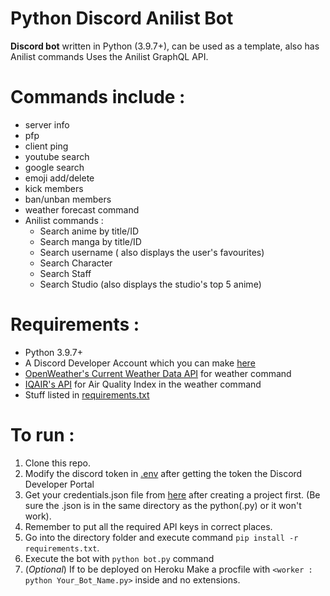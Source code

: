 # Python Discord Anilist Bot
**Discord bot** written in Python (3.9.7+), can be used as a template, also has Anilist commands
Uses the Anilist GraphQL API.
# Commands include : 
* server info 
* pfp 
* client ping 
* youtube search 
* google search
* emoji add/delete
* kick members
* ban/unban members
* weather forecast command
* Anilist commands : 
  * Search anime by title/ID
  * Search manga by title/ID
  * Search username ( also displays the user's favourites)
  * Search Character
  * Search Staff 
  * Search Studio (also displays the studio's top 5 anime)
# Requirements :
 * Python 3.9.7+
 * A Discord Developer Account which you can make [here](https://discord.com/developers/docs/intro)
 * [OpenWeather's Current Weather Data API](https://openweathermap.org/current) for weather command 
 * [IQAIR's API](https://api-docs.iqair.com/) for Air Quality Index in the weather command
 * Stuff listed in [requirements.txt](https://github.com/saronik/PythonDiscordBot/blob/main/requirements.txt)
# **To run :**
  1. Clone this repo.
  2. Modify the discord token in [.env](https://github.com/saronik/PythonDiscordBot/blob/main/.env) after getting the token the Discord Developer Portal
  3. Get your credentials.json file from [here](https://console.cloud.google.com/apis/credentials) after creating a project first. (Be sure the .json is in the same directory as the python(.py) or it won't work).
  4. Remember to put all the required API keys in correct places.
  5. Go into the directory folder and execute command `pip install -r requirements.txt`.
  6. Execute the bot with `python bot.py` command
  7. (*Optional*) If to be deployed on Heroku Make a procfile with `<worker : python Your_Bot_Name.py>` inside and no extensions.
